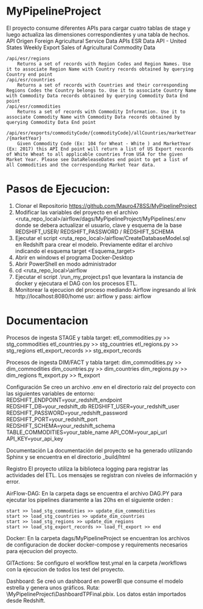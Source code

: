 # MyPipelineProject
El proyecto consume diferentes APIs para cargar cuatro tablas de stage y luego actualiza las dimensiones correspondientes y una tabla de hechos.
    API Origen Foreign Agricultural Service Data APIs
    ESR Data API - United States Weekly Export Sales of Agricultural Commodity Data

    /api/esr/regions 
        Returns a set of records with Region Codes and Region Names. Use it to associate Region Name with Country records obtained by querying Country end point
    /api/esr/countries 
        Returns a set of records with Countries and their corresponding Regions Codes the Country belongs to. Use it to associate Country Name with Commodity Data records obtained by querying Commodity Data End point
    /api/esr/commodities 
        Returns a set of records with Commodity Information. Use it to associate Commodity Name with Commodity Data records obtained by querying Commodity Data End point

    ​/api​/esr​/exports​/commodityCode​/{commodityCode}​/allCountries​/marketYear​/{marketYear} 
        Given Commodity Code (Ex: 104 for Wheat - White ) and MarketYear (Ex: 2017) this API End point will return a list of US Export records of White Wheat to all applicable countries from USA for the given Market Year. Please see DataReleaseDates end point to get a list of all Commodities and the corresponding Market Year data.

# Pasos de Ejecucion:

1) Clonar el Repositorio https://github.com/Mauro478SS/MyPipelineProject
2) Modificar las variables del proyecto en el archivo <ruta_repo_local>/airflow/dags/MyPipelineProject/MyPipelines/.env donde se debera actualizar el usuario, clave y esquema de la base REDSHIFT_USER/	REDSHIFT_PASSWORD / REDSHIFT_SCHEMA
3) Ejecutar el script <ruta_repo_local>/airflow/CreateDatabaseModel.sql en Redshift para crear el modelo. Previamente editar el archivo indicando el esquema target <Esquema_target>
3) Abrir en windows el programa Docker-Desktop
4) Abrir PowerShell en modo administrador 
5) cd <ruta_repo_local>\airflow
6) Ejecutar el script .\run_my_project.ps1 que levantara la instancia de docker y ejecutara el DAG con los procesos ETL.
7) Monitorear la ejecucion del proceso mediando Airflow ingresando al link http://localhost:8080/home usr: airflow y pass: airflow

# Documentacion

Procesos de ingesta STAGE y tabla target:
    etl_commodities.py >> stg_commodities
    etl_countries.py   >> stg_countries
    etl_regions.py     >> stg_regions
    etl_export_records >> stg_export_records

Procesos de ingesta DIM/FACT y tabla target:
    dim_commodities.py >> dim_commodities 
    dim_countries.py   >> dim_countries 
    dim_regions.py     >> dim_regions 
    ft_export.py       >> ft_export

Configuración
    Se creo un archivo .env en el directorio raíz del proyecto con las siguientes variables de entorno:
    REDSHIFT_ENDPOINT=your_redshift_endpoint
    REDSHIFT_DB=your_redshift_db
    REDSHIFT_USER=your_redshift_user
    REDSHIFT_PASSWORD=your_redshift_password
    REDSHIFT_PORT=your_redshift_port
    REDSHIFT_SCHEMA=your_redshift_schema
    TABLE_COMMODITIES=your_table_name
    API_COM=your_api_url
    API_KEY=your_api_key

Documentación
La documentación del proyecto se ha generado utilizando Sphinx y se encuentra en el directorio _build/html

Registro
    El proyecto utiliza la biblioteca logging para registrar las actividades del ETL. Los mensajes se registran con niveles de información y error.

AirFlow-DAG:
En la carpeta dags se encuentra el archivo DAG.PY para ejecutar los pipelines diaramente a las 20hs en el siguiente orden :
    
    start >> load_stg_commodities >> update_dim_commodities 
    start >> load_stg_countries >> update_dim_countries 
    start >> load_stg_regions >> update_dim_regions 
    start >> load_stg_export_records >> load_ft_export >> end
Docker:
    En la carpeta dags/MyPipelineProject se encuentran los archivos de configuracion de docker docker-compose y requirements necesarios para ejecucion del proyecto.

GITActions: 
    Se configuro el workflow test.ymal en la carpeta /workflows con la ejecucion de todos los test del proyecto.
	
Dashboard: 
	Se creó un dashboard en powerBI que consume el modelo estrella y genera unos gráficos. Ruta: \MyPipelineProject\DashboardTPFinal.pbix. Los datos están importados desde Redshift.


